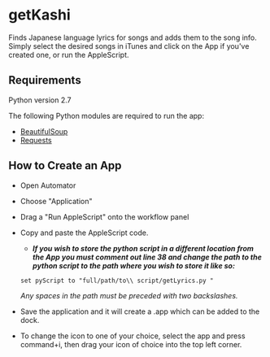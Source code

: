 # getKashi
Finds Japanese language lyrics for songs and adds them to the song info. Simply select the desired songs in iTunes and click on the App if you've created one, or run the AppleScript.

## Requirements

Python version 2.7

The following Python modules are required to run the app:
* [BeautifulSoup](https://www.crummy.com/software/BeautifulSoup/#Download)
* [Requests](http://docs.python-requests.org/en/master/user/install/#install)

## How to Create an App

* Open Automator

* Choose "Application"

* Drag a "Run AppleScript" onto the workflow panel

* Copy and paste the AppleScript code. 
  *  **_If you wish to store the python script in a different location from the App you must comment out line 38 and change the path to the python script to the path where you wish to store it like so:_**

  ```set pyScript to "full/path/to\\ script/getLyrics.py "```

  _Any spaces in the path must be preceded with two backslashes._

* Save the application and it will create a .app which can be added to the dock.

* To change the icon to one of your choice, select the app and press command+i, then drag your icon of choice into the top left corner.
